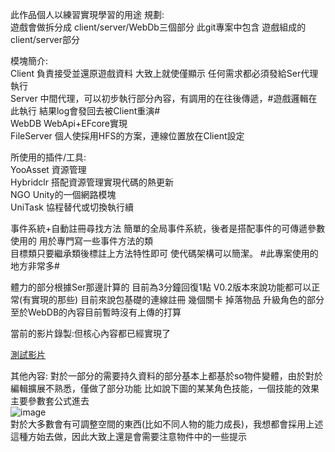 此作品個人以練習實現學習的用途
規劃:   
遊戲會做拆分成 client/server/WebDb三個部分 此git專案中包含  遊戲組成的client/server部分  

模塊簡介:  
Client    負責接受並還原遊戲資料 大致上就使僅顯示 任何需求都必須發給Ser代理執行  
Server    中間代理，可以初步執行部分內容，有調用的在往後傳遞，#遊戲邏輯在此執行 結果log會發回去被Client重演#  
WebDB     WebApi+EFcore實現  
FileServer 個人使採用HFS的方案，連線位置放在Client設定

所使用的插件/工具:  
YooAsset   資源管理  
Hybridclr  搭配資源管理實現代碼的熱更新  
NGO        Unity的一個網路模塊  
UniTask    協程替代或切換執行續  

事件系統+自動註冊尋找方法 
    簡單的全局事件系統，後者是搭配事件的可傳遞參數使用的 用於專門寫一些事件方法的類  
    目標類只要繼承類後標註上方法特性即可  使代碼架構可以簡潔。 #此專案使用的地方非常多#  


體力的部分根據Ser那邊計算的 目前為3分鐘回復1點
V0.2版本來說功能都可以正常(有實現的那些) 目前來說包基礎的連線註冊 幾個關卡 掉落物品 升級角色的部分
至於WebDB的內容目前暫時沒有上傳的打算

當前的影片錄製:但核心內容都已經實現了


[測試影片](https://youtu.be/u-ZpgE6q0tc)




其他內容: 
對於一部分的需要持久資料的部分基本上都基於so物件變體，由於對於編輯擴展不熟悉，僅做了部分功能
比如說下圖的某某角色技能，一個技能的效果主要參數套公式進去  
![image](https://github.com/user-attachments/assets/12d7c833-519a-4f23-9a61-8e263e6669a0)   
對於大多數會有可調整空間的東西(比如不同人物的能力成長)，我想都會採用上述這種方始去做，因此大致上還是會需要注意物件中的一些提示  






